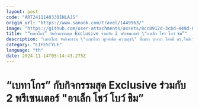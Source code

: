 ```yaml
---
layout: post
code: "ART2411140330IHLAJS"
origin_url: "https://www.sanook.com/travel/1449963/"
image: "https://github.com/user-attachments/assets/8cc8912d-3cbd-449d-8e62-afac8a211d3a"
title: "“เบทาโกร” กับกิจกรรมสุด Exclusive ร่วมกับ 2 พรีเซนเตอร์ \"อาเล็ก โชว์ โบว์ ชิม”"
description: "เบทาโกร จัดกิจกรรม \"เบทาโกร ทุกคำคือ ความสุข\" ที่เมกา บางนา โดยมี ดร.โอลิเวอร์ ก็อตชัลล์ และพรีเซ็นเตอร์ โบว์-เมลดา และ อาเล็ก-ธีรเดช ร่วมงาน"
category: "LIFESTYLE"
language: "th"
date: 2024-11-14T05:14:43.275Z
---
```


# “เบทาโกร” กับกิจกรรมสุด Exclusive ร่วมกับ 2 พรีเซนเตอร์ "อาเล็ก โชว์ โบว์ ชิม”